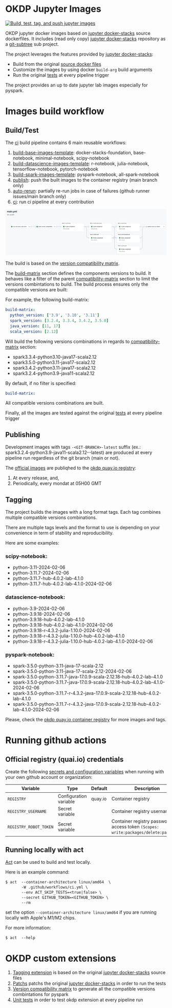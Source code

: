 # OKDP Jupyter Images

[![Build, test, tag, and push jupyter images](https://github.com/OKDP/jupyterlab-docker/actions/workflows/main.yml/badge.svg)](https://github.com/OKDP/jupyterlab-docker/actions/workflows/main.yml)

OKDP jupyter docker images based on [jupyter docker-stacks](https://github.com/jupyter/docker-stacks) source dockerfiles. It includes (read only copy) [jupyter docker-stacks](https://github.com/jupyter/docker-stacks) repository as a [git-subtree](https://www.atlassian.com/git/tutorials/git-subtree) sub project.

The project leverages the features provided by [jupyter docker-stacks](https://github.com/jupyter/docker-stacks):
- Build from the original [source docker files](docker-stacks/images)
- Customize the images by using docker ```build-arg``` build arguments
- Run the original [tests](docker-stacks/tests) at every pipeline trigger

The project provides an up to date jupyter lab images especially for pyspark.

# Images build workflow
## Build/Test

The [ci](.github/workflows/ci.yml) build pipeline contains 6 main reusable workflows:

1. [build-base-images-template](.github/workflows/build-base-images-template.yml): docker-stacks-foundation, base-notebook, minimal-notebook, scipy-notebook
2. [build-datascience-images-template](.github/workflows/build-datascience-images-template.yml): r-notebook, julia-notebook, tensorflow-notebook, pytorch-notebook
3. [build-spark-images-template](.github/workflows/build-spark-images-template.yml): pyspark-notebook, all-spark-notebook
4. [publish](.github/workflows/publish.yml): push the built images to the container registry (main branch only)
5. [auto-rerun](.github/workflows/auto-rerun.yml): partially re-run jobs in case of failures (github runner issues/main branch only)
6. [ci](.github/workflows/ci.yml): run ci pipeline at every contribution

![build pipeline](doc/_images/build-pipeline.png)

The build is based on the [version compatibility matrix](.build/.versions.yml).

The [build-matrix](.build/.versions.yml#L42) section defines the components versions to build. It behaves like a filter of the parent [compatibility-matrix](.build/.versions.yml#L5) section to limit the versions combintations to build. The build process ensures only the compatible versions are built:

For example, the following build-matrix:

```yaml
build-matrix:
  python_version: ['3.9', '3.10', '3.11']
  spark_version: [3.2.4, 3.3.4, 3.4.2, 3.5.0]
  java_version: [11, 17]
  scala_version: [2.12]
```

Will build the following versions combinations in regards to [compatibility-matrix](.build/.versions.yml#5) section:
- spark3.3.4-python3.10-java17-scala2.12
- spark3.5.0-python3.11-java17-scala2.12
- spark3.4.2-python3.11-java17-scala2.12
- spark3.2.4-python3.9-java11-scala2.12

By default, if no filter is specified:

```yaml
build-matrix:
```

All compatible versions combinations are built.

Finally, all the images are tested against the original [tests](docker-stacks/tests) at every pipeline trigger

## Publishing

Development images with tags ```-<GIT-BRANCH>-latest``` suffix (ex.: spark3.2.4-python3.9-java11-scala2.12-<GIT-BRANCH>-latest) are produced at every pipeline run regardless of the git branch (main or not).

The [official images](#tagging) are publiqhed to the [okdp quay.io registry](https://quay.io/organization/okdp):

1. At every release, and,
2. Periodically, every mondat at 05H00 GMT


## Tagging

The project builds the images with a long format tags. Each tag combines multiple compatible versions combinations.

There are multiple tags levels and the format to use is depending on your convenience in term of stability and reproducibility.

Here are some examples:

### scipy-notebook:
- python-3.11-2024-02-06
- python-3.11.7-2024-02-06
- python-3.11.7-hub-4.0.2-lab-4.1.0
- python-3.11.7-hub-4.0.2-lab-4.1.0-2024-02-06

### datascience-notebook:
- python-3.9-2024-02-06
- python-3.9.18-2024-02-06
- python-3.9.18-hub-4.0.2-lab-4.1.0
- python-3.9.18-hub-4.0.2-lab-4.1.0-2024-02-06
- python-3.9.18-r-4.3.2-julia-1.10.0-2024-02-06
- python-3.9.18-r-4.3.2-julia-1.10.0-hub-4.0.2-lab-4.1.0
- python-3.9.18-r-4.3.2-julia-1.10.0-hub-4.0.2-lab-4.1.0-2024-02-06

### pyspark-notebook:
- spark-3.5.0-python-3.11-java-17-scala-2.12
- spark-3.5.0-python-3.11-java-17-scala-2.12-2024-02-06
- spark-3.5.0-python-3.11.7-java-17.0.9-scala-2.12.18-hub-4.0.2-lab-4.1.0
- spark-3.5.0-python-3.11.7-java-17.0.9-scala-2.12.18-hub-4.0.2-lab-4.1.0-2024-02-06
- spark-3.5.0-python-3.11.7-r-4.3.2-java-17.0.9-scala-2.12.18-hub-4.0.2-lab-4.1.0
- spark-3.5.0-python-3.11.7-r-4.3.2-java-17.0.9-scala-2.12.18-hub-4.0.2-lab-4.1.0-2024-02-06

Please, check the [okdp quay.io container registry](https://quay.io/organization/okdp) for more images and tags.

# Running github actions
## Official registry (quai.io) credentials

Create the following [secrets and configuration variables](https://docs.github.com/en/actions/learn-github-actions/variables#creating-configuration-variables-for-a-repository) when running with your own github account or organization:

| Variable               | Type                    | Default  | Description                                 |
| -----------------------|-------------------------| ---------| ------------------------------------------- |
| `REGISTRY`             | Configuration variable  | quay.io  | Container registry                          |
| `REGISTRY_USERNAME`    | Secret variable         |          | Container registry username                 |
| `REGISTRY_ROBOT_TOKEN` | Secret variable         |          | Container registry password or access token `(Scopes: write:packages/delete:packages)` |

## Running locally with act

[Act](https://github.com/nektos/act) can be used to build and test locally.

Here is an example command:

```shell
$ act  --container-architecture linux/amd64  \
       -W .github/workflows/ci.yml \
       --env ACT_SKIP_TESTS=<true|false> \
       --secret GITHUB_TOKEN=<GITHUB_TOKEN> \
       --rm
```

set the option ```--container-architecture linux/amd64``` if you are running locally with Apple's M1/M2 chips.

For more information:

```shell
$ act  --help
```

# OKDP custom extensions

1. [Tagging extension](.build/python/okdp/extension/tagging) is based on the original [jupyter docker-stacks](docker-stacks/tagging) source files 
2. [Patchs](.build/python/okdp/patch/README.md) patchs the original [jupyter docker-stacks](docker-stacks/tests) in order to run the tests
3. [Version compatibility matrix](.build/python/okdp/extension/matrix) to generate all the compatible versions combintations for pyspark
4. [Unit tests](.build/python/tests) in order to test okdp extension at every pipeline run